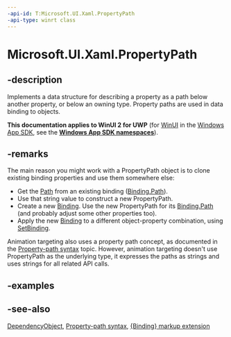 ```yaml
---
-api-id: T:Microsoft.UI.Xaml.PropertyPath
-api-type: winrt class
---
```


<!-- Class syntax.
public class PropertyPath : Windows.UI.Xaml.DependencyObject, Windows.UI.Xaml.IPropertyPath
-->

# Microsoft.UI.Xaml.PropertyPath

## -description
Implements a data structure for describing a property as a path below another property, or below an owning type. Property paths are used in data binding to objects.

**This documentation applies to WinUI 2 for UWP** (for [WinUI](/windows/apps/winui/winui3/) in the [Windows App SDK](/windows/apps/windows-app-sdk/), see the **[Windows App SDK namespaces](/windows/windows-app-sdk/api/winrt/)**).

## -remarks
The main reason you might work with a PropertyPath object is to clone existing binding properties and use them somewhere else:
+ Get the [Path](propertypath_path_1221375020.md) from an existing binding ([Binding.Path](../microsoft.ui.xaml.data/binding_path.md)).
+ Use that string value to construct a new PropertyPath.
+ Create a new [Binding](../microsoft.ui.xaml.data/binding.md). Use the new PropertyPath for its [Binding.Path](../microsoft.ui.xaml.data/binding_path.md) (and probably adjust some other properties too).
+ Apply the new [Binding](../microsoft.ui.xaml.data/binding.md) to a different object-property combination, using [SetBinding](frameworkelement_setbinding_632680108.md).


Animation targeting also uses a property path concept, as documented in the [Property-path syntax](/windows/uwp/xaml-platform/property-path-syntax) topic. However, animation targeting doesn't use PropertyPath as the underlying type, it expresses the paths as strings and uses strings for all related API calls.

## -examples

## -see-also
[DependencyObject](dependencyobject.md), [Property-path syntax](/windows/uwp/xaml-platform/property-path-syntax), [{Binding} markup extension](/windows/uwp/xaml-platform/binding-markup-extension)
